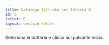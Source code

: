 ```yaml
---
title: Catalogo filtrato per lettera O
id: o
letter: O
layout: section-letter
---
```

Seleziona la batteria e clicca sul pulsante inizia.